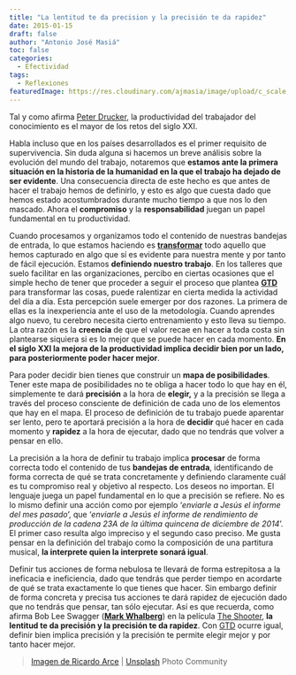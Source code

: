 ```yaml
---
title: "La lentitud te da precision y la precisión te da rapidez"
date: 2015-01-15
draft: false
author: "Antonio José Masiá"
toc: false
categories:
  - Efectividad
tags:
  - Reflexiones
featuredImage: https://res.cloudinary.com/ajmasia/image/upload/c_scale,q_auto:low,w_800/v1614841568/blog/posts/la-lentitud-te-da-precision-y-la-precision-te-da-rapidez.jpg
---
```


Tal y como afirma [Peter Drucker](http://es.wikipedia.org/wiki/Peter_F._Drucker), la productividad del trabajador del conocimiento es el mayor de los retos del siglo XXI. 

Habla incluso que en los países desarrollados es el primer requisito de supervivencia. Sin duda alguna si hacemos un breve análisis sobre la evolución del mundo del trabajo, notaremos que **estamos ante la primera situación en la historia de la humanidad en la que el trabajo ha dejado de ser evidente**. Una consecuencia directa de este hecho es que antes de hacer el trabajo hemos de definirlo, y esto es algo que cuesta dado que hemos estado acostumbrados durante mucho tiempo a que nos lo den mascado. Ahora el **compromiso** y la **responsabilidad** juegan un papel fundamental en tu productividad.

Cuando procesamos y organizamos todo el contenido de nuestras bandejas de entrada, lo que estamos haciendo es [**transformar**](http://www.cambiandocreencias.com/transformando-los-pensamientos-en-acciones/) todo aquello que hemos capturado en algo que sí es evidente para nuestra mente y por tanto de fácil ejecución. Estamos **definiendo nuestro trabajo**. En los talleres que suelo facilitar en las organizaciones, percibo en ciertas ocasiones que el simple hecho de tener que proceder a seguir el proceso que plantea [**GTD**](http://es.wikipedia.org/wiki/Getting_Things_Done) para transformar las cosas, puede ralentizar en cierta medida la actividad del día a día. Esta percepción suele emerger por dos razones. La primera de ellas es la inexperiencia ante el uso de la metodología. Cuando aprendes algo nuevo, tu cerebro necesita cierto entrenamiento y esto lleva su tiempo. La otra razón es la **creencia** de que el valor recae en hacer a toda costa sin plantearse siquiera si es lo mejor que se puede hacer en cada momento. **En el siglo XXI la mejora de la productividad implica decidir bien por un lado, para posteriormente poder hacer mejor**.

Para poder decidir bien tienes que construir un **mapa de posibilidades**. Tener este mapa de posibilidades no te obliga a hacer todo lo que hay en él, simplemente te dará **precisión** a la hora de **elegir,** y a la precisión se llega a través del proceso consciente de definición de cada uno de los elementos que hay en el mapa. El proceso de definición de tu trabajo puede aparentar ser lento, pero te aportará precisión a la hora de **decidir** qué hacer en cada momento y **rapidez** a la hora de ejecutar, dado que no tendrás que volver a pensar en ello.

La precisión a la hora de definir tu trabajo implica **procesar** de forma correcta todo el contenido de tus **bandejas de entrada**, identificando de forma correcta de qué se trata concretamente y definiendo claramente cuál es tu compromiso real y objetivo al respecto. Los deseos no importan. El lenguaje juega un papel fundamental en lo que a precisión se refiere. No es lo mismo definir una acción como por ejemplo ‘*enviarle a Jesús el informe del mes pasado*’, que ‘*enviarle a Jesús el informe de rendimiento de producción de la cadena 23A de la última quincena de diciembre de 2014*’. El primer caso resulta algo impreciso y el segundo caso preciso. Me gusta pensar en la definición del trabajo como la composición de una partitura musical, **la interprete quien la interprete sonará igual**.

Definir tus acciones de forma nebulosa te llevará de forma estrepitosa a la ineficacia e ineficiencia, dado que tendrás que perder tiempo en acordarte de qué se trata exactamente lo que tienes que hacer. Sin embargo definir de forma concreta y precisa tus acciones te dará rapidez de ejecución dado que no tendrás que pensar, tan sólo ejecutar. Así es que recuerda, como afirma Bob Lee Swagger ([**Mark Whalberg**](http://es.wikipedia.org/wiki/Mark_Wahlberg)) en la película [The Shooter](http://www.filmaffinity.com/es/film609118.html), **la lentitud te da precisión y la precisión te da rapidez**. Con [GTD](http://es.wikipedia.org/wiki/Getting_Things_Done) ocurre igual, definir bien implica precisión y la precisión te permite elegir mejor y por tanto hacer mejor.

> [Imagen de Ricardo Arce](https://unsplash.com/photos/cY_TCKr5bek) | [Unsplash](https://unsplash.com/) Photo Community

